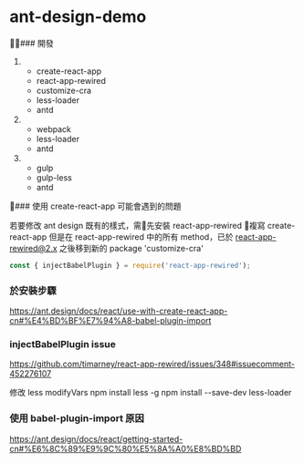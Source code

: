 # ant-design-demo

### 開發

1.
	* create-react-app
	* react-app-rewired
	* customize-cra
	* less-loader
	* antd

2.
	* webpack
	* less-loader
	* antd

3.
	* gulp
	* gulp-less
	* antd

### 使用 create-react-app 可能會遇到的問題

若要修改 ant design 既有的樣式，需先安裝 react-app-rewired 複寫 create-react-app
但是在 react-app-rewired 中的所有 method，已於 react-app-rewired@2.x 之後移到新的 package 'customize-cra'

```js
const { injectBabelPlugin } = require('react-app-rewired');
```
### 於安裝步驟
https://ant.design/docs/react/use-with-create-react-app-cn#%E4%BD%BF%E7%94%A8-babel-plugin-import

### injectBabelPlugin issue
https://github.com/timarney/react-app-rewired/issues/348#issuecomment-452276107

修改 less modifyVars
npm install less -g
npm install --save-dev less-loader

### 使用 babel-plugin-import 原因
https://ant.design/docs/react/getting-started-cn#%E6%8C%89%E9%9C%80%E5%8A%A0%E8%BD%BD
